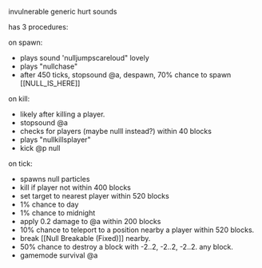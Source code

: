 invulnerable
generic hurt sounds

has 3 procedures:

on spawn:
- plays sound 'nulljumpscareloud" lovely
- plays "nullchase"
- after 450 ticks, stopsound @a, despawn, 70% chance to spawn [[NULL_IS_HERE]]



on kill:
- likely after killing a player.
- stopsound @a
- checks for players (maybe nulll instead?) within 40 blocks
- plays "nullkillsplayer"
- kick @p null


on tick:
- spawns null particles
- kill if player not within 400 blocks
- set target to nearest player within 520 blocks
- 1% chance to day
- 1% chance to midnight
- apply 0.2 damage to @a within 200 blocks
- 10% chance to teleport to a position nearby a player within 520 blocks.
- break [[Null Breakable (Fixed)]] nearby.
- 50% chance to destroy a block with -2..2, -2..2, -2..2. any block.
- gamemode survival @a 